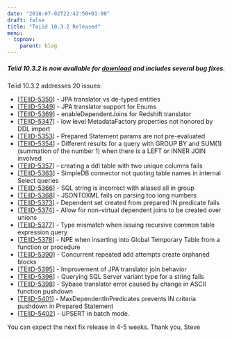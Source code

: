 ```yaml
---
date: "2018-07-02T22:42:50+01:00"
draft: false
title: "Teiid 10.3.2 Released"
menu:
  topnav:
    parent: blog
---
```


##### Teiid 10.3.2 is now available for [download](/teiid_wildfly/downloads/) and includes several bug fixes.

<!--more-->

Teiid 10.3.2 addresses 20 issues:

<ul>
<li>[<a href='https://issues.redhat.com/browse/TEIID-5350'>TEIID-5350</a>] -         JPA translator vs de-typed entities
</li>
<li>[<a href='https://issues.redhat.com/browse/TEIID-5349'>TEIID-5349</a>] -         JPA translator support for Enums
</li>
<li>[<a href='https://issues.redhat.com/browse/TEIID-5369'>TEIID-5369</a>] -         enableDependentJoins for Redshift translator
</li>
<li>[<a href='https://issues.redhat.com/browse/TEIID-5347'>TEIID-5347</a>] -         low level MetadataFactory properties not honored by DDL import
</li>
<li>[<a href='https://issues.redhat.com/browse/TEIID-5353'>TEIID-5353</a>] -         Prepared Statement params are not pre-evaluated
</li>
<li>[<a href='https://issues.redhat.com/browse/TEIID-5354'>TEIID-5354</a>] -         Different results for a query with GROUP BY and SUM(1) (summation of the number 1) when there is a LEFT or INNER JOIN involved
</li>
<li>[<a href='https://issues.redhat.com/browse/TEIID-5357'>TEIID-5357</a>] -         creating a ddl table with two unique columns fails
</li>
<li>[<a href='https://issues.redhat.com/browse/TEIID-5363'>TEIID-5363</a>] -         SimpleDB connector not quoting table names in internal Select queries
</li>
<li>[<a href='https://issues.redhat.com/browse/TEIID-5366'>TEIID-5366</a>] -         SQL string is incorrect with aliased all in group
</li>
<li>[<a href='https://issues.redhat.com/browse/TEIID-5368'>TEIID-5368</a>] -         JSONTOXML fails on parsing too long numbers
</li>
<li>[<a href='https://issues.redhat.com/browse/TEIID-5373'>TEIID-5373</a>] -         Dependent set created from prepared IN predicate fails
</li>
<li>[<a href='https://issues.redhat.com/browse/TEIID-5374'>TEIID-5374</a>] -         Allow for non-virtual dependent joins to be created over unions 
</li>
<li>[<a href='https://issues.redhat.com/browse/TEIID-5377'>TEIID-5377</a>] -         Type mismatch when issuing recursive common table expression query
</li>
<li>[<a href='https://issues.redhat.com/browse/TEIID-5378'>TEIID-5378</a>] -         NPE when inserting into Global Temporary Table from a function or procedure
</li>
<li>[<a href='https://issues.redhat.com/browse/TEIID-5390'>TEIID-5390</a>] -         Concurrent repeated add attempts create orphaned blocks
</li>
<li>[<a href='https://issues.redhat.com/browse/TEIID-5395'>TEIID-5395</a>] -         Improvement of JPA translator join behavior
</li>
<li>[<a href='https://issues.redhat.com/browse/TEIID-5396'>TEIID-5396</a>] -         Querying SQL Server variant type for a string fails
</li>
<li>[<a href='https://issues.redhat.com/browse/TEIID-5398'>TEIID-5398</a>] -         Sybase translator error caused by change in ASCII function pushdown
</li>
<li>[<a href='https://issues.redhat.com/browse/TEIID-5401'>TEIID-5401</a>] -         MaxDependentInPredicates prevents IN criteria pushdown in Prepared Statement
</li>
<li>[<a href='https://issues.redhat.com/browse/TEIID-5402'>TEIID-5402</a>] -         UPSERT in batch mode.
</li>
</ul>
        
You can expect the next fix release in 4-5 weeks. Thank you, Steve 
